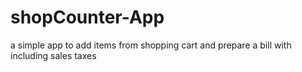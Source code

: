 # shopCounter-App
a simple app to add items from shopping cart and prepare a bill with including sales taxes
